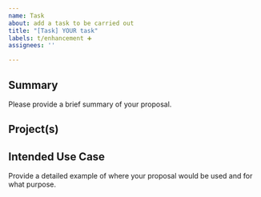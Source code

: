 ```yaml
---
name: Task
about: add a task to be carried out
title: "[Task] YOUR task"
labels: t/enhancement ➕
assignees: ''

---
```


## Summary
Please provide a brief summary of your proposal.

## Project(s)




## Intended Use Case
Provide a detailed example of where your proposal would be used and for what purpose.
